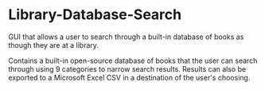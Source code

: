 # Library-Database-Search
GUI that allows a user to search through a built-in database of books as though they are at a library.

Contains a built-in open-source database of books that the user can search through using 9 categories to narrow search results. Results can also be exported to a Microsoft Excel CSV in a destination of the user's choosing.  
